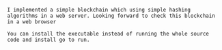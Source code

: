 ```I implemented a simple blockchain which using simple hashing algorithms in a web server. Looking forward to check this blockchain in a web browser```

`You can install the executable instead of running the whole source code and install go to run.`